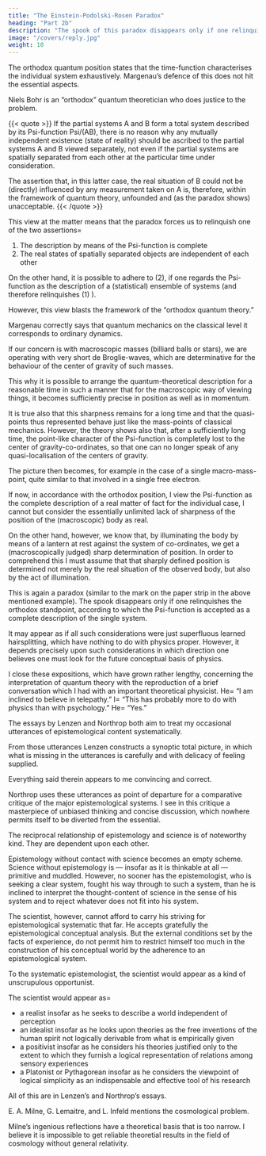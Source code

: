 ```yaml
---
title: "The Einstein-Podolski-Rosen Paradox"
heading: "Part 2b"
description: "The spook of this paradox disappears only if one relinquishes the orthodox standpoint that the Psi-function is a complete description of the single system."
image: "/covers/reply.jpg"
weight: 10
---
```




The orthodox quantum position states that the time-function characterises the individual system exhaustively. Margenau’s defence of this does not hit the essential aspects. 

Niels Bohr is an  “orthodox” quantum theoretician who does justice to the problem.

{{< quote >}}
If the partial systems A and B form a total system described by its Psi-function Psi/(AB), there is no reason why any mutually independent existence (state of reality) should be ascribed to the partial systems A and B viewed separately, not even if the partial systems are spatially separated from each other at the particular time under consideration. 

The assertion that, in this latter case, the real situation of B could not be (directly) influenced by any measurement taken on A is, therefore, within the framework of quantum theory, unfounded and (as the paradox shows) unacceptable.
{{< /quote >}}


This view at the matter means that the paradox forces us to relinquish one of the two assertions= 

1. The description by means of the Psi-function is complete
2. The real states of spatially separated objects are independent of each other

On the other hand, it is possible to adhere to (2), if one regards the Psi-function as the description of a (statistical) ensemble of systems (and therefore relinquishes (1) ). 

However, this view blasts the framework of the “orthodox quantum theory.”

Margenau correctly says that quantum mechanics on the classical level it corresponds to ordinary dynamics.

<!-- This is entirely correct — cum grano salis; and it is precisely this granum salis which is significant for the question of interpretation. -->

If our concern is with macroscopic masses (billiard balls or stars), we are operating with very short de Broglie-waves, which are determinative for the behaviour of the center of gravity of such masses. 

This why it is possible to arrange the quantum-theoretical description for a reasonable time in such a manner that for the macroscopic way of viewing things, it becomes sufficiently precise in position as well as in momentum. 

It is true also that this sharpness remains for a long time and that the quasi-points thus represented behave just like the mass-points of classical mechanics. However, the theory shows also that, after a sufficiently long time, the point-like character of the Psi-function is completely lost to the center of gravity-co-ordinates, so that one can no longer speak of any quasi-localisation of the centers of gravity. 

The picture then becomes, for example in the case of a single macro-mass-point, quite similar to that involved in a single free electron.

If now, in accordance with the orthodox position, I view the Psi-function as the complete description of a real matter of fact for the individual case, I cannot but consider the essentially unlimited lack of sharpness of the position of the (macroscopic) body as real. 

On the other hand, however, we know that, by illuminating the body by means of a lantern at rest against the system of co-ordinates, we get a (macroscopically judged) sharp determination of position. In order to comprehend this I must assume that that sharply defined position is determined not merely by the real situation of the observed body, but also by the act of illumination. 

This is again a paradox (similar to the mark on the paper strip in the above mentioned example). The spook disappears only if one relinquishes the orthodox standpoint, according to which the Psi-function is accepted as a complete description of the single system.

It may appear as if all such considerations were just superfluous learned hairsplitting, which have nothing to do with physics proper. However, it depends precisely upon such considerations in which direction one believes one must look for the future conceptual basis of physics.

I close these expositions, which have grown rather lengthy, concerning the interpretation of quantum theory with the reproduction of a brief conversation which I had with an important theoretical physicist. He=  “I am inclined to believe in telepathy.” I=  “This has probably more to do with physics than with psychology.” He=  “Yes.”

The essays by Lenzen and Northrop both aim to treat my occasional utterances of epistemological content systematically. 

From those utterances Lenzen constructs a synoptic total picture, in which what is missing in the utterances is carefully and with delicacy of feeling supplied. 

Everything said therein appears to me convincing and correct. 

Northrop uses these utterances as point of departure for a comparative critique of the major epistemological systems. I see in this critique a masterpiece of unbiased thinking and concise discussion, which nowhere permits itself to be diverted from the essential.

The reciprocal relationship of epistemology and science is of noteworthy kind. They are dependent upon each other. 

Epistemology without contact with science becomes an empty scheme. Science without epistemology is — insofar as it is thinkable at all — primitive and muddled. However, no sooner has the epistemologist, who is seeking a clear system, fought his way through to such a system, than he is inclined to interpret the thought-content of science in the sense of his system and to reject whatever does not fit into his system. 

The scientist, however, cannot afford to carry his striving for epistemological systematic that far. He accepts gratefully the epistemological conceptual analysis. But the external conditions set by the facts of experience, do not permit him to restrict himself too much in the construction of his conceptual world by the adherence to an epistemological system. 

To the systematic epistemologist, the scientist would appear as a kind of unscrupulous opportunist. 

The scientist would appear as= 
- a realist insofar as he seeks to describe a world independent of perception
- an idealist insofar as he looks upon theories as the free inventions of the human spirit not logically derivable from what is empirically given
- a positivist insofar as he considers his theories justified only to the extent to which they furnish a logical representation of relations among sensory experiences 
- a Platonist or Pythagorean insofar as he considers the viewpoint of logical simplicity as an indispensable and effective tool of his research

All of this are in Lenzen’s and Northrop’s essays.

E. A. Milne, G. Lemaitre, and L. Infeld mentions the cosmological problem.

Milne’s ingenious reflections have a theoretical basis that is too narrow. I believe it is impossible to get reliable theoretial results in the field of cosmology without general relativity. 
<!--  From my point of view one cannot arrive, by way of theory, at any at least somewhat , if one makes no use of the principle of . -->


